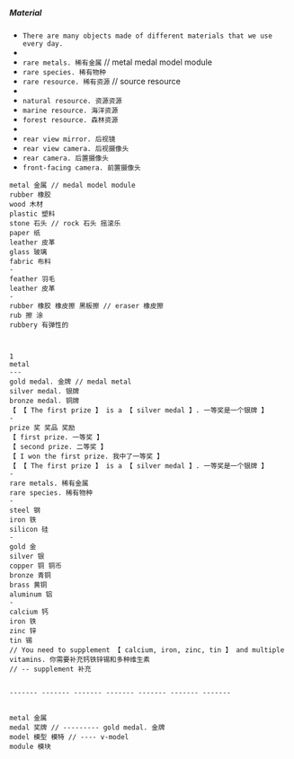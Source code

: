 ##### Material

- `There are many objects made of different materials that we use every day.`
-
- `rare metals. 稀有金属` // metal medal model module
- `rare species. 稀有物种`
- `rare resource. 稀有资源` // source resource
-
- `natural resource. 资源资源`
- `marine resource. 海洋资源`
- `forest resource. 森林资源`
-
- `rear view mirror. 后视镜`
- `rear view camera. 后视摄像头`
- `rear camera. 后置摄像头`
- `front-facing camera. 前置摄像头`

```
metal 金属 // medal model module
rubber 橡胶
wood 木材
plastic 塑料
stone 石头 // rock 石头 摇滚乐
paper 纸
leather 皮革
glass 玻璃
fabric 布料
-
feather 羽毛
leather 皮革
-
rubber 橡胶 橡皮擦 黑板擦 // eraser 橡皮擦
rub 擦 涂
rubbery 有弹性的



1
metal
---
gold medal. 金牌 // medal metal
silver medal. 银牌
bronze medal. 铜牌
【 【 The first prize 】 is a 【 silver medal 】. 一等奖是一个银牌 】
-
prize 奖 奖品 奖励
【 first prize. 一等奖 】
【 second prize. 二等奖 】
【 I won the first prize. 我中了一等奖 】
【 【 The first prize 】 is a 【 silver medal 】. 一等奖是一个银牌 】
-
rare metals. 稀有金属
rare species. 稀有物种
-
steel 钢
iron 铁
silicon 硅
-
gold 金
silver 银
copper 铜 铜币
bronze 青铜
brass 黄铜
aluminum 铝
-
calcium 钙
iron 铁
zinc 锌
tin 锡
// You need to supplement 【 calcium, iron, zinc, tin 】 and multiple vitamins. 你需要补充钙铁锌锡和多种维生素
// -- supplement 补充


------- ------- ------- ------- ------- ------- -------


metal 金属
medal 奖牌 // --------- gold medal. 金牌
model 模型 模特 // ---- v-model
module 模块
```
